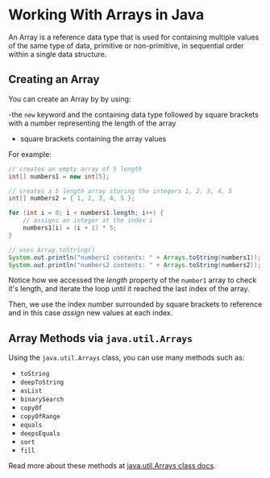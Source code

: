 # Working With Arrays in Java

An Array is a reference data type that is used for containing multiple values of the same type of data, primitive or non-primitive, in sequential order within a single data structure.

## Creating an Array

You can create an Array by by using:

-the `new` keyword and the containing data type followed by square brackets with a number representing the length of the array

- square brackets containing the array values

For example:

```java
// creates an empty array of 5 length
int[] numbers1 = new int[5];

// creates a 5 length array storing the integers 1, 2, 3, 4, 5
int[] numbers2 = { 1, 2, 3, 4, 5 };

for (int i = 0; i < numbers1.length; i++) {
    // assigns an integer at the index i
    numbers1[i] = (i + 1) * 5;
}

// uses Array.toString()
System.out.println("numbers1 contents: " + Arrays.toString(numbers1));
System.out.println("numbers2 contents: " + Arrays.toString(numbers2));
```

Notice how we accessed the _length_ property of the `number1` array to check it's length, and iterate the loop until it reached the last index of the array.

Then, we use the index number surrounded by square brackets to reference and in this case _assign_ new values at each index.

## Array Methods via `java.util.Arrays`

Using the `java.util.Arrays` class, you can use many methods such as:

- `toString`
- `deepToString`
- `asList`
- `binarySearch`
- `copyOf`
- `copyOfRange`
- `equals`
- `deepsEquals`
- `sort`
- `fill`

Read more about these methods at [java.util.Arrays class docs](https://docs.oracle.com/javase/7/docs/api/java/util/Arrays.html).
